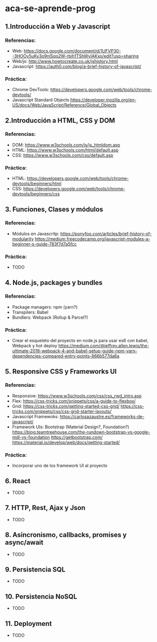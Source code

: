 # aca-se-aprende-prog

## 1.Introducción a Web y Javascript

### Referencias:
  * Web: https://docs.google.com/document/d/1UFVP30--3HOOv5uKy3o9nlSqo2W-rbih1TShWyIAKxo/edit?usp=sharing
  * Web/js: http://www.howtocreate.co.uk/jshistory.html
  * Javascript: https://auth0.com/blog/a-brief-history-of-javascript/
  
### Práctica: 
  * Chrome DevTools: https://developers.google.com/web/tools/chrome-devtools/
  * Javascript Standard Objects https://developer.mozilla.org/en-US/docs/Web/JavaScript/Reference/Global_Objects

## 2.Introducción a HTML, CSS y DOM

### Referencias:
 * DOM: https://www.w3schools.com/js/js_htmldom.asp
 * HTML: https://www.w3schools.com/html/default.asp
 * CSS: https://www.w3schools.com/css/default.asp
 
### Práctica: 
 * HTML: https://developers.google.com/web/tools/chrome-devtools/beginners/html
 * CSS: https://developers.google.com/web/tools/chrome-devtools/beginners/css

## 3. Funciones, Clases y módulos

### Referencias:
 * Módulos en Javascritp: https://ponyfoo.com/articles/brief-history-of-modularity https://medium.freecodecamp.org/javascript-modules-a-beginner-s-guide-783f7d7a5fcc
 
 ### Práctica: 
  * TODO
  
## 4. Node.js, packages y bundles

### Referencias:
 * Package managers: npm (yarn?)
 * Transpilers: Babel
 * Bundlers: Webpack (Rollup & Parcel?)
 
 ### Práctica: 
  * Crear el esqueleto del proyecto en node.js para usar es6 con babel, Webpack y hot deploy  https://medium.com/@jeffrey.allen.lewis/the-ultimate-2018-webpack-4-and-babel-setup-guide-npm-yarn-dependencies-compared-entry-points-866b577da6a

## 5. Responsive CSS y Frameworks UI

### Referencias:
 * Responsive: https://www.w3schools.com/css/css_rwd_intro.asp
 * Flex: https://css-tricks.com/snippets/css/a-guide-to-flexbox/
 * Grid: https://css-tricks.com/getting-started-css-grid/ https://css-tricks.com/snippets/css/css-grid-starter-layouts/ 
 * Javascript Framewoks: https://carlosazaustre.es/frameworks-de-javascript/
 * Framework UIs: Bootstrap (Material Design?, Foundation?) https://blog.teamtreehouse.com/the-rundown-bootstrap-vs-google-mdl-vs-foundation https://getbootstrap.com/ https://material.io/develop/web/docs/getting-started/
 
 ### Práctica: 
  * Incorporar uno de los framework UI al proyecto
  
## 6. React
* TODO

## 7. HTTP, Rest, Ajax y Json
* TODO

## 8. Asincronismo, callbacks, promises y async/await
* TODO

## 9. Persistencia SQL
* TODO

## 10. Persistencia NoSQL
* TODO

## 11. Deployment
* TODO
